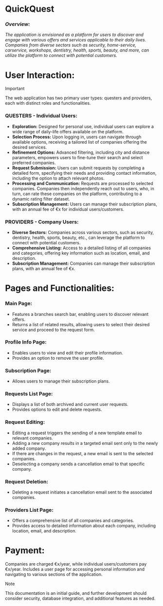 # QuickQuest
### *Overview:*

*The application is envisioned as a platform for users to discover and engage with various offers and services applicable to their daily lives. Companies from diverse sectors such as security, home-service, carservice, workshops, dentistry, health, sports, beauty, and more, can utilize the platform to connect with potential customers.*

# User Interaction:

> [!IMPORTANT]
> The web application has two primary user types: questers and providers, each with distinct roles and functionalities.
    
  ### QUESTERS - Individual Users:
  - **Exploration:**
      Designed for personal use, individual users can explore a wide range of daily-life offers available on the platform.
  - **Selection Process:**
      Upon logging in, users can navigate through available options, receiving a tailored list of companies offering the desired services.
  - **Refinement Options:**
      Advanced filtering, including city and distance parameters, empowers users to fine-tune their search and select preferred companies.
  - **Request Submission:**
      Users can submit requests by completing a detailed form, specifying their needs and providing contact information, including the option to attach relevant photos.
  - **Processing and Communication:**
      Requests are processed to selected companies. Companies then independently reach out to users, who, in turn, can rate these companies on the platform, contributing to a dynamic rating filter dataset.
  - **Subscription Management:**
      Users can manage their subscription plans, with an annual fee of €x for individual users/customers.

  ### PROVIDERS - Company Users:
  - **Diverse Sectors:**
      Companies across various sectors, such as security, dentistry, health, sports, beauty, etc., can leverage the platform to connect with potential customers.
  - **Comprehensive Listing:**
      Access to a detailed listing of all companies and categories, offering key information such as location, email, and description.
  - **Subscription Management:**
      Companies can manage their subscription plans, with an annual fee of €x.

# Pages and Functionalities:
  ### Main Page:
  - Features a branches search bar, enabling users to discover relevant offers.
  - Returns a list of related results, allowing users to select their desired service and proceed to the request form.
  
  ### Profile Info Page:
  - Enables users to view and edit their profile information.
  - Provides an option to remove the user profile.
  
  ### Subscription Page:
  - Allows users to manage their subscription plans.
  
  ### Requests List Page:
  - Displays a list of both archived and current user requests.
  - Provides options to edit and delete requests.
  
  ### Request Editing:
  - Editing a request triggers the sending of a new template email to relevant companies.
  - Adding a new company results in a targeted email sent only to the newly added company.
  - If there are changes in the request, a new email is sent to the selected companies.
  - Deselecting a company sends a cancellation email to that specific company.
  
  ### Request Deletion:
  - Deleting a request initiates a cancellation email sent to the associated companies.
  
  ### Providers List Page:
  - Offers a comprehensive list of all companies and categories.
  - Provides access to detailed information about each company, including location, email, and description.

# Payment:
  Companies are charged €x/year, while individual users/customers pay €x/year.
  Includes a user page for accessing personal information and navigating to various sections of the application.

> [!NOTE]
> This documentation is an initial guide, and further development should consider security, database integration, and additional features as needed.
